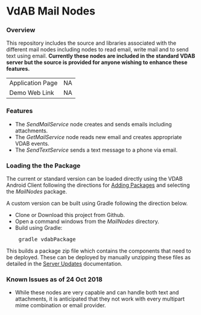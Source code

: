 # VdAB Mail Nodes
### Overview
This repository includes the source and libraries associated with the different mail nodes 
including nodes to read email, write mail and to send text using email.
<b> Currently these nodes are included in the standard VDAB server but the source is provided 
for anyone wishing to enhance these features.</b>

| | |
|  --- |  :---: |
| Application Page    | NA |
| Demo Web Link   | NA |

### Features
<ul>
<li>The <i>SendMailService</i> node creates and sends emails including attachments.
<li>The <i>GetMailService</i> node reads new email and creates appropriate VDAB events.
<li>The <i>SendTextService</i> sends a text message to a phone via email.
</ul>

### Loading the the Package
The current or standard version can be loaded directly using the VDAB Android Client following the directions
for [Adding Packages](https://vdabtec.com/vdab/docs/VDABGUIDE_AddingPackages.pdf) and selecting the <i>MailNodes</i> package.
 
A custom version can be built using Gradle following the direction below.

* Clone or Download this project from Github.
* Open a command windows from the <i>MailNodes</i> directory.
* Build using Gradle: <pre>      gradle vdabPackage</pre>

This builds a package zip file which contains the components that need to be deployed. These can be deployed by 
manually unzipping these files as detailed in the [Server Updates](https://vdabtec.com/vdab/docs/VDABGUIDE_ServerUpdates.pdf) 
 documentation.

### Known Issues as of 24 Oct  2018

* While these nodes are very capable and can handle both text and attachments, it is anticipated
that they not work with every multipart mime combination or email provider.


